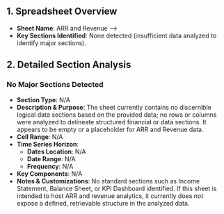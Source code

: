## 1. Spreadsheet Overview
- **Sheet Name**: ARR and Revenue -->
- **Key Sections Identified**: None detected (insufficient data analyzed to identify major sections).

## 2. Detailed Section Analysis
### No Major Sections Detected
- **Section Type**: N/A
- **Description & Purpose**: The sheet currently contains no discernible logical data sections based on the provided data; no rows or columns were analyzed to delineate structured financial or data sections. It appears to be empty or a placeholder for ARR and Revenue data.
- **Cell Range**: N/A
- **Time Series Horizon**:
  - **Dates Location**: N/A
  - **Date Range**: N/A
  - **Frequency**: N/A
- **Key Components**: N/A
- **Notes & Customizations**: No standard sections such as Income Statement, Balance Sheet, or KPI Dashboard identified. If this sheet is intended to host ARR and revenue analytics, it currently does not expose a defined, retrievable structure in the analyzed data.